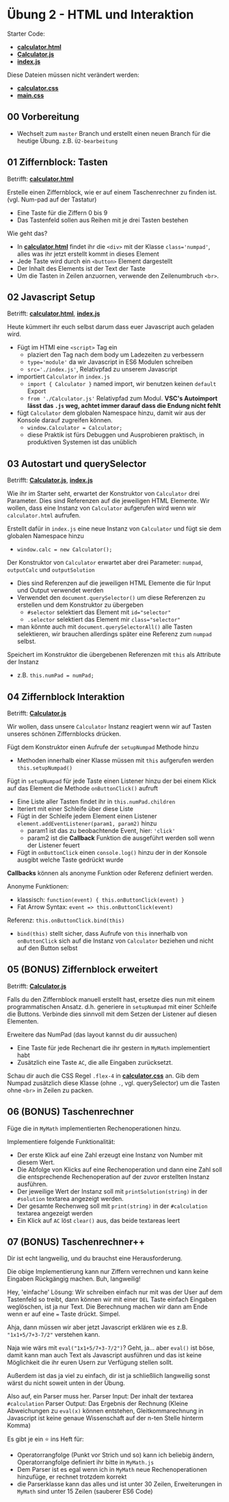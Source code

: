# Übung 2 - HTML und Interaktion #

Starter Code:
 * **[calculator.html](calculator.html)**
 * **[Calculator.js](Calculator.js)**
 * **[index.js](index.js)**


Diese Dateien müssen nicht verändert werden:
 * **[calculator.css](calculator.css)**
 * **[main.css](main.css)**

## 00 Vorbereitung ##

* Wechselt zum `master` Branch und erstellt einen neuen Branch für die heutige Übung. z.B. `Ü2-bearbeitung`

## 01 Ziffernblock: Tasten ##

Betrifft: **[calculator.html](calculator.html)**

Erstelle einen Ziffernblock, wie er auf einem Taschenrechner zu finden ist. (vgl. Num-pad auf der Tastatur)
 * Eine Taste für die Ziffern 0 bis 9
 * Das Tastenfeld sollen aus Reihen mit je drei Tasten bestehen

Wie geht das?
 * In **[calculator.html](calculator.html)** findet ihr die `<div>` mit der Klasse `class='numpad'`, alles was ihr jetzt erstellt kommt in dieses Element
 * Jede Taste wird durch ein `<button>` Element dargestellt
 * Der Inhalt des Elements ist der Text der Taste
 * Um die Tasten in Zeilen anzuornen, verwende den Zeilenumbruch `<br>`.

## 02 Javascript Setup ##

Betrifft: **[calculator.html](calculator.html)**, **[index.js](index.js)**

Heute kümmert ihr euch selbst darum dass euer Javascript auch geladen wird.
* Fügt im HTMl eine `<script>` Tag ein
    * plaziert den Tag nach dem body um Ladezeiten zu verbessern
    * `type='module'` da wir Javascript in ES6 Modulen schreiben
    * `src='./index.js'`, Relativpfad zu unserem Javascript
* importiert `Calculator` in `index.js`
    * `import { Calculator }` named import, wir benutzen keinen `default` Export
    * `from './Calculator.js'` Relativpfad zum Modul. **VSC's Autoimport lässt das `.js` weg, achtet immer darauf dass die Endung nicht fehlt**
* fügt `Calculator` dem globalen Namespace hinzu, damit wir aus der Konsole darauf zugreifen können.
    * `window.Calculator = Calculator;`
    * diese Praktik ist fürs Debuggen und Ausprobieren praktisch, in produktiven Systemen ist das unüblich

## 03 Autostart und querySelector ##

Betrifft: **[Calculator.js](Calculator.js)**, **[index.js](index.js)**

Wie ihr im Starter seht, erwartet der Konstruktor von `Calculator` drei Parameter. Dies sind Referenzen auf die jeweiligen HTML Elemente. Wir wollen, dass eine Instanz von `Calculator` aufgerufen wird wenn wir `calculator.html` aufrufen.

Erstellt dafür in `index.js` eine neue Instanz von `Calculator` und fügt sie dem globalen Namespace hinzu
* `window.calc = new Calculator();`

Der Konstruktor von `Calculator` erwartet aber drei Parameter: `numpad`, `outputCalc` und `outputSolution`
* Dies sind Referenzen auf die jeweiligen HTML Elemente die für Input und Output verwendet werden
* Verwendet den `document.querySelector()` um diese Referenzen zu erstellen und dem Konstruktor zu übergeben
    * `#selector` selektiert das Element mit `id="selector"`
    * `.selector` selektiert das Element mir `class="selector"`
* man könnte auch mit `document.querySelectorAll()` alle Tasten selektieren, wir brauchen allerdings später eine Referenz zum `numpad` selbst.

Speichert im Konstruktor die übergebenen Referenzen mit `this` als Attribute der Instanz
* z.B. `this.numPad = numPad;`

## 04 Ziffernblock Interaktion ##

Betrifft: **[Calculator.js](Calculator.js)**

Wir wollen, dass unsere `Calculator` Instanz reagiert wenn wir auf Tasten unseres schönen Ziffernblocks drücken.

Fügt dem Konstruktor einen Aufrufe der `setupNumpad` Methode hinzu
* Methoden innerhalb einer Klasse müssen mit `this` aufgerufen werden `this.setupNumpad()` 

Fügt in `setupNumpad` für jede Taste einen Listener hinzu der bei einem Klick auf das Element die Methode `onButtonClick()` aufruft
* Eine Liste aller Tasten findet ihr in `this.numPad.children`
* Iteriert mit einer Schleife über diese Liste
* Fügt in der Schleife jedem Element einen Listener `element.addEventListener(param1, param2)` hinzu
    * param1 ist das zu beobachtende Event, hier: `'click'`
    * param2 ist die **Callback** Funktion die ausgeführt werden soll wenn der Listener feuert
* Fügt in `onButtonClick` einen `console.log()` hinzu der in der Konsole ausgibt welche Taste gedrückt wurde
      
**Callbacks** können als anonyme Funktion oder Referenz definiert werden.

Anonyme Funktionen:
* klassisch: `function(event) { this.onButtonClick(event) }`
* Fat Arrow Syntax: `event => this.onButtonClick(event)`

Referenz: `this.onButtonClick.bind(this)`
* `bind(this)` stellt sicher, dass Aufrufe von `this` innerhalb von `onButtonClick` sich auf die Instanz von `Calculator` beziehen und nicht auf den Button selbst
## 05 (BONUS) Ziffernblock erweitert ##

Betrifft: **[Calculator.js](Calculator.js)**

Falls du den Ziffernblock manuell erstellt hast, ersetze dies nun mit einem programmatischen Ansatz. d.h. generiere in `setupNumpad` mit einer Schleife die Buttons. Verbinde dies sinnvoll mit dem Setzen der Listener auf diesen Elementen. 

Erweitere das NumPad (das layout kannst du dir aussuchen)
* Eine Taste für jede Rechenart die ihr gestern in `MyMath` implementiert habt
* Zusätzlich eine Taste `AC`, die alle Eingaben zurücksetzt.

Schau dir auch die CSS Regel `.flex-4` in **[calculator.css](calculator.css)** an. Gib dem Numpad zusätzlich diese Klasse (ohne `.`, vgl. querySelector) um die Tasten ohne `<br>` in Zeilen zu packen.

## 06 (BONUS) Taschenrechner ##

Füge die in `MyMath` implementierten Rechenoperationen hinzu.

Implementiere folgende Funktionalität:

* Der erste Klick auf eine Zahl erzeugt eine Instanz von Number mit diesem Wert.
* Die Abfolge von Klicks auf eine Rechenoperation und dann eine Zahl soll die entsprechende Rechenoperation auf der zuvor erstellten Instanz ausführen.
* Der jeweilige Wert der Instanz soll mit `printSolution(string)` in der `#solution` textarea angezeigt werden.
* Der gesamte Rechenweg soll mit `print(string)` in der `#calculation` textarea angezeigt werden
* Ein Klick auf `AC` löst `clear()` aus, das beide textareas leert

## 07 (BONUS) Taschenrechner++ ##

Dir ist echt langweilig, und du brauchst eine Herausforderung.

Die obige Implementierung kann nur Ziffern verrechnen und kann keine Eingaben Rückgängig machen. Buh, langweilig!

Hey, 'einfache' Lösung: Wir schreiben einfach nur mit was der User auf dem Tastenfeld so treibt, dann können wir mit einer `DEL` Taste einfach Eingaben weglöschen, ist ja nur Text. Die Berechnung machen wir dann am Ende wenn er auf eine `=` Taste drückt. Simpel. 

Ahja, dann müssen wir aber jetzt Javascript erklären wie es z.B. `"1x1+5/7+3-7/2"` verstehen kann.

Naja wie wärs mit `eval("1x1+5/7+3-7/2")`? 
Geht, ja... aber `eval()` ist böse, damit kann man auch Text als Javascript ausführen und das ist keine Möglichkeit die ihr euren Usern zur Verfügung stellen sollt.

Außerdem ist das ja viel zu einfach, dir ist ja schließlich langweilig sonst wärst du nicht soweit unten in der Übung.

Also auf, ein Parser muss her.
Parser Input: Der inhalt der textarea `#calculation`
Parser Output: Das Ergebnis der Rechnung (Kleine Abweichungen zu `eval(x)` können entstehen, Gleitkommarechnung in Javascript ist keine genaue Wissenschaft auf der n-ten Stelle hinterm Komma)

Es gibt je ein :star: ins Heft für:
* Operatorrangfolge (Punkt vor Strich und so) kann ich beliebig ändern, Operatorrangfolge definiert ihr bitte in `MyMath.js`
* Dem Parser ist es egal wenn ich in `MyMath` neue Rechenoperationen hinzufüge, er rechnet trotzdem korrekt
* die Parserklasse kann das alles und ist unter 30 Zeilen, Erweiterungen in `MyMath` sind unter 15 Zeilen (sauberer ES6 Code)